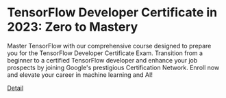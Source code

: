 # TensorFlow Developer Certificate in 2023: Zero to Mastery

Master TensorFlow with our comprehensive course designed to prepare you for the TensorFlow Developer Certificate Exam. Transition from a beginner to a certified TensorFlow developer and enhance your job prospects by joining Google's prestigious Certification Network. Enroll now and elevate your career in machine learning and AI! 

[Detail](https://eduitfree.com/course/tensorflow-developer-certificate-in-2023-zero-to-mastery)